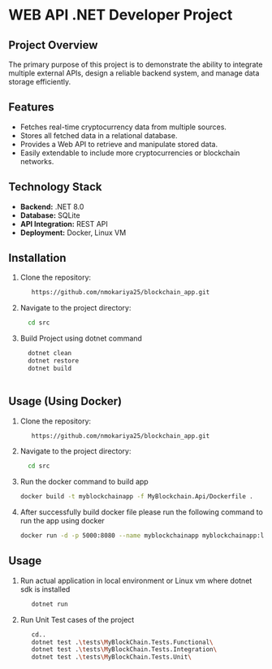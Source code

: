 # WEB API .NET Developer Project
## Project Overview
The primary purpose of this project is to demonstrate the ability to integrate multiple external APIs, design a reliable backend system, and manage data storage efficiently.

## Features
- Fetches real-time cryptocurrency data from multiple sources.
- Stores all fetched data in a relational database.
- Provides a Web API to retrieve and manipulate stored data.
- Easily extendable to include more cryptocurrencies or blockchain networks.

## Technology Stack
- **Backend:** .NET 8.0
- **Database:** SQLite
- **API Integration:** REST API
- **Deployment:** Docker, Linux VM
  
## Installation
1. Clone the repository:  
   ```bash
      https://github.com/nmokariya25/blockchain_app.git
2. Navigate to the project directory:
   ```bash
     cd src
3. Build Project using dotnet command
   ```bash
     dotnet clean
     dotnet restore
     dotnet build
     
## Usage (Using Docker)
1. Clone the repository:  
   ```bash
      https://github.com/nmokariya25/blockchain_app.git

2. Navigate to the project directory:
   ```bash
     cd src

3. Run the docker command to build app
   ```bash
   docker build -t myblockchainapp -f MyBlockchain.Api/Dockerfile .

4. After successfully build docker file please run the following command to run the app using docker
   ```bash
   docker run -d -p 5000:8080 --name myblockchainapp myblockchainapp:latest
   
## Usage
1. Run actual application in local environment or Linux vm where dotnet sdk is installed
   ```bash
      dotnet run

2. Run Unit Test cases of the project
   ```bash
      cd..
      dotnet test .\tests\MyBlockChain.Tests.Functional\
      dotnet test .\tests\MyBlockChain.Tests.Integration\
      dotnet test .\tests\MyBlockChain.Tests.Unit\

